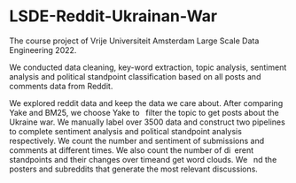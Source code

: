 # LSDE-Reddit-Ukrainan-War
The course project of Vrije Universiteit Amsterdam Large Scale Data Engineering 2022. 

We conducted data cleaning, key-word extraction, topic analysis, sentiment analysis and political standpoint classification based on all posts and comments data from Reddit.

We explored reddit data and keep the data we care about. After comparing Yake and BM25, we choose Yake to  filter the topic to get posts about the Ukraine war. We manually label over 3500 data and construct two pipelines to complete sentiment analysis and political standpoint analysis respectively. We count the number and sentiment of submissions and comments at different times. We also count the number of di erent standpoints and their changes over timeand get word clouds. We  nd the posters and subreddits that generate the most relevant discussions.
